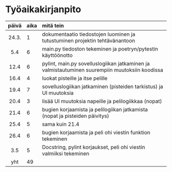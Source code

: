 # Työaikakirjanpito

| päivä | aika | mitä tein  |
| :----:|:-----| :-----|
| 24.3. | 1    | dokumentaatio tiedostojen luominen ja tutustuminen projektin tehtävänantoon |
| 5.4   | 6    | main.py tiedoston tekeminen ja poetryn/pytestin käyttöönotto|
| 12.4  | 6    | pylint, main.py sovelluslogiikan jatkaminen ja valmistautuminen suurempiin muutoksiin koodissa |
| 16.4  | 4    | luokat pisteille ja itse pelille |
| 19.4  | 7    | sovelluslogiikan jatkaminen (pisteiden tarkistus) ja UI muutoksia |
| 20.4  | 3    | lisää UI muutoksia napeille ja pelilogiikkaa (nopat) |
| 21.4  | 6    | bugien korjaamista ja pelilogiikan jatkamista (nopat ja pisteiden päivitys) |
| 25.4  | 5    | sama kuin 21.4 |
| 26.4  | 6    | bugien korjaamista ja peli ohi viestin funktion tekeminen |
| 3.5   | 5    | Docstring, pylint korjaukset, peli ohi viestin valmiiksi tekeminen |
| yht   | 49   | | 
